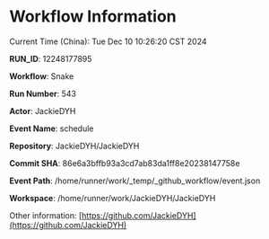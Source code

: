 # Workflow Information

Current Time (China): Tue Dec 10 10:26:20 CST 2024  

**RUN_ID**: 12248177895  

**Workflow**: Snake  

**Run Number**: 543  

**Actor**: JackieDYH  

**Event Name**: schedule  

**Repository**: JackieDYH/JackieDYH  

**Commit SHA**: 86e6a3bffb93a3cd7ab83da1ff8e20238147758e  

**Event Path**: /home/runner/work/_temp/_github_workflow/event.json  

**Workspace**: /home/runner/work/JackieDYH/JackieDYH  

Other information: [https://github.com/JackieDYH](https://github.com/JackieDYH)
